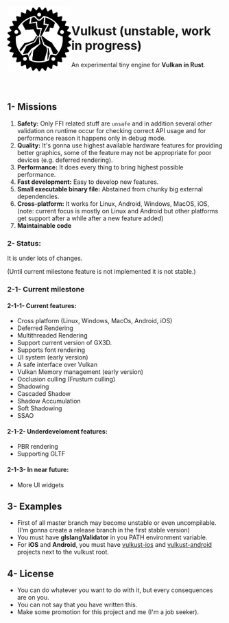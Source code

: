 <img align="left" alt="" src="https://github.com/Hossein-Noroozpour/vulkust-static-files/raw/master/vulkust_logo.png" height="150" />

# Vulkust (unstable, work in progress)

An experimental tiny engine for **Vulkan in Rust**.

<br>
<br>

## 1- Missions

 1. **Safety:**
Only FFI related stuff are `unsafe` and in addition several other validation on runtime occur for checking correct API usage and for performance reason it happens only in debug mode.
 2. **Quality:** It's gonna use highest available hardware features for providing better graphics, some of the feature may not be appropriate for poor devices (e.g. deferred rendering).
 3. **Performance:** It does every thing to bring highest possible performance.
 4. **Fast development:** Easy to develop new features.
 5. **Small executable binary file:** Abstained from chunky big external dependencies.
 6. **Cross-platform:** It works for Linux, Android, Windows, MacOS, iOS, (note: current focus is mostly on Linux and Android but other platforms get support after a while after a new feature added)
 7. **Maintainable code**

### 2- Status:

It is under lots of changes.

(Until current milestone feature is not implemented it is not stable.)

### 2-1- Current milestone

#### 2-1-1- Current features:

- Cross platform (Linux, Windows, MacOs, Android, iOS)
- Deferred Rendering
- Multithreaded Rendering
- Support current version of GX3D.
- Supports font rendering
- UI system (early version)
- A safe interface over Vulkan
- Vulkan Memory management (early version)
- Occlusion culling (Frustum culling)
- Shadowing
- Cascaded Shadow
- Shadow Accumulation
- Soft Shadowing
- SSAO

#### 2-1-2- Underdeveloment features:

- PBR rendering
- Supporting GLTF

#### 2-1-3- In near future:

- More UI widgets

## 3- Examples

- First of all master branch may become unstable or even uncompilable.
  (I'm gonna create a release branch in the first stable version)
- You must have **glslangValidator** in you PATH environment variable.
- For **iOS** and **Android**, you must have
  [vulkust-ios](https://github.com/Hossein-Noroozpour/vulkust-ios) and
  [vulkust-android](https://github.com/Hossein-Noroozpour/vulkust-android)
  projects next to the vulkust root.

## 4- License

- You can do whatever you want to do with it, but every consequences are on you.
- You can not say that you have written this.
- Make some promotion for this project and me (I'm a job seeker).
